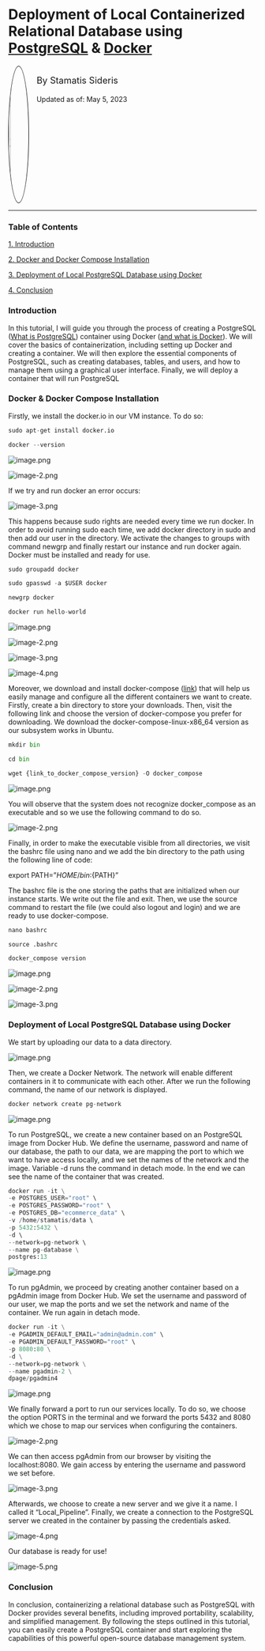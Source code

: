 # Deployment of Local Containerized Relational Database using [PostgreSQL](https://kinsta.com/knowledgebase/what-is-postgresql/) & [Docker](https://www.docker.com)


<!--
```python
from IPython.display import display, HTML
display(HTML('<div style="display: flex;"> \
             <img src="Images/author_pic.jpg" alt="author profile pic" style="width:8%; \
                     border-radius:100%; border: 1px solid black;"/> \
             <div style="float: right; margin-left:3%"> \
             <p style=" font-size: 130%; margin-top:10%; ">By Stamatis Sideris</p> \
             <p style="font-size: 100%;">Updated as of: May 4, 2023</p> \
             </div> \
             </div>'))
```
-->

<div style="display: flex;">              <img src="images/author_pic.jpg" alt="author profile pic" style="width:8%;                      border-radius:100%; border: 1px solid black;"/>              <div style="float: right; margin-left:3%">              <p style=" font-size: 130%; margin-top:10%; ">By Stamatis Sideris</p>              <p style="font-size: 100%;">Updated as of: May 5, 2023</p>              </div>              </div>

-------------------------------------------------------------------------------------------------------------------------------

### Table of Contents

[1. Introduction](#introduction)

[2. Docker and Docker Compose Installation](#docker-and-docker-compose-installation)

[3. Deployment of Local PostgreSQL Database using Docker](#deployment-of-local-postgresql-database-using-docker)

[4. Conclusion](#conclusion)

### Introduction

In this tutorial, I will guide you through the process of creating a PostgreSQL ([What is PostgreSQL](https://kinsta.com/knowledgebase/what-is-postgresql/)) container using Docker ([and what is Docker](https://www.docker.com)). We will cover the basics of containerization, including setting up Docker and creating a container. We will then explore the essential components of PostgreSQL, such as creating databases, tables, and users, and how to manage them using a graphical user interface. Finally, we will deploy a container that will run PostgreSQL 

### Docker & Docker Compose Installation

Firstly, we install the docker.io in our VM instance. To do so:



```python
sudo apt-get install docker.io

docker --version
```

![image.png](Images/Picture1.png)

![image-2.png](Images/Picture2.png)

If we try and run docker an error occurs:

![image-3.png](Images/Picture3.png)

This happens because sudo rights are needed every time we run docker. In order to avoid running sudo each time, we add docker directory in sudo and then add our user in the directory. We activate the changes to groups with command newgrp and finally restart our instance and run docker again. Docker must be installed and ready for use.


```python
sudo groupadd docker

sudo gpasswd -a $USER docker

newgrp docker

docker run hello-world
```

![image.png](Images/Picture4.png)

![image-2.png](Images/Picture5.png)

![image-3.png](Images/Picture6.png)

![image-4.png](Images/Picture7.png)

Moreover, we download and install docker-compose ([link](https://github.com/docker/compose/releases)) that will help us easily manage and configure all the different containers we want to create. Firstly, create a bin directory to store your downloads. Then, visit the following link and choose the version of docker-compose you prefer for downloading. We download the docker-compose-linux-x86_64 version as our subsystem works in Ubuntu.


```python
mkdir bin

cd bin

wget {link_to_docker_compose_version} -O docker_compose
```

![image.png](Images/Picture8.png)

You will observe that the system does not recognize docker_compose as an executable and so we use the following command to do so.

![image-2.png](Images/Picture9.png)

Finally, in order to make the executable visible from all directories, we visit the bashrc file using nano and we add the bin directory to the path using the following line of code:

export PATH=”${HOME}/bin:${PATH}”

The bashrc file is the one storing the paths that are initialized when our instance starts. We write out the file and exit. Then, we use the source command to restart the file (we could also logout and login) and we are ready to use docker-compose.



```python
nano bashrc

source .bashrc

docker_compose version
```

![image.png](Images/Picture10.png)

![image-2.png](Images/Picture11.png)

![image-3.png](Images/Picture12.png)

### Deployment of Local PostgreSQL Database using Docker

We start by uploading our data to a data directory.

![image.png](Images/Picture13.png)

Then, we create a Docker Network. The network will enable different containers in it to communicate with each other. After we run the following command, the name of our network is displayed.


```python
docker network create pg-network
```

![image.png](Images/Picture14.png)

To run PostgreSQL, we create a new container based on an PostgreSQL image from Docker Hub. We define the username, password and name of our database, the path to our data, we are mapping the port to which we want to have access locally, and we set the names of the network and the image. Variable -d runs the command in detach mode. In the end we can see the name of the container that was created.


```python
docker run -it \
-e POSTGRES_USER="root" \
-e POSTGRES_PASSWORD="root" \
-e POSTGRES_DB="ecommerce_data" \
-v /home/stamatis/data \ 
-p 5432:5432 \
-d \ 
--network=pg-network \ 
--name pg-database \
postgres:13
```

![image.png](Images/Picture15.png)

To run pgAdmin, we proceed by creating another container based on a pgAdmin image from Docker Hub. We set the username and password of our user, we map the ports and we set the network and name of the container. We run again in detach mode.


```python
docker run -it \
-e PGADMIN_DEFAULT_EMAIL="admin@admin.com" \
-e PGADMIN_DEFAULT_PASSWORD="root" \
-p 8080:80 \
-d \
--network=pg-network \
--name pgadmin-2 \
dpage/pgadmin4
```

![image.png](Images/Picture16.png)

We finally forward a port to run our services locally. To do so, we choose the option PORTS in the terminal and we forward the ports 5432 and 8080 which we chose to map our services when configuring the containers.

![image-2.png](Images/Picture17.png)

We can then access pgAdmin from our browser by visiting the localhost:8080. We gain access by entering the username and password we set before.

![image-3.png](Images/Picture18.png)

Afterwards, we choose to create a new server and we give it a name. I called it “Local_Pipeline”. Finally, we create a connection to the PostgreSQL server we created in the container by passing the credentials asked.

![image-4.png](Images/Picture19.png)


Our database is ready for use!


![image-5.png](Images/Picture20.png)

### Conclusion

In conclusion, containerizing a relational database such as PostgreSQL with Docker provides several benefits, including improved portability, scalability, and simplified management. By following the steps outlined in this tutorial, you can easily create a PostgreSQL container and start exploring the capabilities of this powerful open-source database management system.
